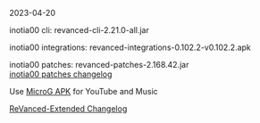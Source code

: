 2023-04-20
  
inotia00 cli: revanced-cli-2.21.0-all.jar  

inotia00 integrations: revanced-integrations-0.102.2-v0.102.2.apk  

inotia00 patches: revanced-patches-2.168.42.jar  
[inotia00 patches changelog](https://github.com/inotia00/revanced-patches/releases/tag/v2.168.42)  

Use [MicroG APK](https://github.com/inotia00/VancedMicroG/releases/latest/download/microg.apk) for YouTube and Music

[ReVanced-Extended Changelog](https://github.com/Kingsmanvn-Official/ReVanced-Extended/blob/main/changelog.md)
